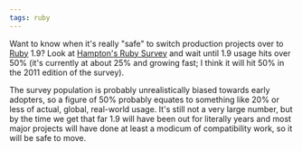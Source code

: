 ```yaml
---
tags: ruby
---
```


Want to know when it's really "safe" to switch production projects over to [Ruby](/wiki/Ruby) 1.9? Look at [Hampton's Ruby Survey](http://survey.hamptoncatlin.com/survey/stats) and wait until 1.9 usage hits over 50% (it's currently at about 25% and growing fast; I think it will hit 50% in the 2011 edition of the survey).

The survey population is probably unrealistically biased towards early adopters, so a figure of 50% probably equates to something like 20% or less of actual, global, real-world usage. It's still not a very large number, but by the time we get that far 1.9 will have been out for literally years and most major projects will have done at least a modicum of compatibility work, so it will be safe to move.
